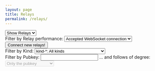 ```yaml
---
layout: page
title: Relays
permalink: /relays/
---
```


<link rel="stylesheet" href="/assets/css/main.css">
<script src="${document.location.origin}/assets/js/main.js"></script>

<select name="tab" id="tab" onchange="setDirty()">
  <option value="relays">Show Relays</option>
  <option value="events">Show Events</option>
</select>
<br>

<div id="relay-filters">
  <label for="relay-filter">Filter by Relay performance:</label>
  <select name="relay-filter" id="relay-filter" onchange="setDirty()">
    <option value="sentConnected">Sent us many without dropping</option>
    <option value="sentMany">Sent us many events</option>
    <option value="sent">Sent us events</option>
    <option value="didConnect" selected>Accepted WebSocket connection</option>
    <option value="all">All</option>
  </select>
  <br><input id="connectNewRelays" type="button" onclick="connectRelays()" value="Connect new relays!">
</div>
<div id="event-filters">
  <label for="kind-filter">Filter by Kind:</label>
  <select name="kind-filter" id="kind-filter" onchange="setDirty()">
    <option value="all">kind-*: All kinds</option>
    <option value="unknown">kind-?: Stuff we don't handle yet</option>
    <option value="0">kind-0: Metadata</option>
    <option value="1">kind-1: Public Post</option>
    <option value="2">kind-2: Relay Recommendation</option>
    <option value="3">kind-3: Follows List</option>
    <option value="4">kind-4: DM</option>
    <option value="5">kind-5: Deletions</option>
    <option value="6">kind-6: Quoted Boost</option>
    <option value="7">kind-7: Reactions</option>
    <option value="30">kind-30: Chess</option>
    <option value="40">kind-40: Channel created</option>
    <option value="41">kind-41: Channel metadata update</option>
    <option value="42">kind-42: Channel message</option>
    <option value="43">kind-43: Hide message</option>
    <option value="44">kind-44: Mute user</option>
    <option value="60">kind-60: Ride Sharing</option>
  </select>
  <br>
  <label for="pubkey-filter">Filter by Pubkey:</label>
  <input type="text" name="pubkey-filter" id="pubkey-filter" onchange="setDirty()">
  <label for="degree-filter">... and follows of degree:</label>
  <select name="degree-filter" id="degree-filter" disabled onchange="setDirty()">
    <option value="0">Only the pubkey</option>
    <option value="1">Follows of the pubkey</option>
    <option value="2">Follows² of the pubkey</option>
    <option value="3">Follows³ of the pubkey</option>
    <option value="4">Follows⁴ of the pubkey</option>
    <option value="5">Follows⁵ of the pubkey</option>
  </select>
</div>
<br>
<div id="output"></div>
